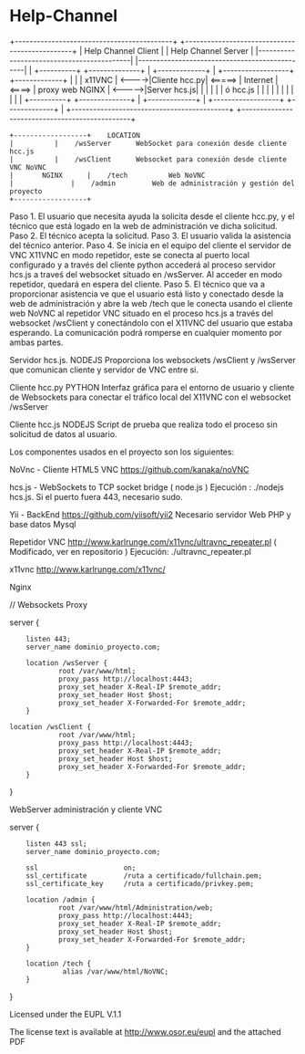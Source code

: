 # Help-Channel

 +-------------------------------------------+                      +-----------------------------------------------+
 | Help Channel Client                       |                      | Help Channel Server                           |
 |-------------------------------------------|                      |-----------------------------------------------|
 |   +----------+       +--------------+     |   +-------------+    |   +------------------+        +-------------+ |
 |   |  x11VNC  | <---->|Cliente hcc.py| <=====> |  Internet   | <====> | proxy web NGINX  | <----->|Server hcs.js| |
 |   |          |       |   ó hcc.js   |     |   |  	       |    |	|                  |        |             | |
 |   +----------+       +--------------+     |   +-------------+    |   +------------------+        +-------------+ |
 +-------------------------------------------+                      +-----------------------------------------------+


	+------------------+ 	LOCATION 
	| 		   |    /wsServer      WebSocket para conexión desde cliente hcc.js 
	| 		   |    /wsClient      Websocket para conexión desde cliente VNC NoVNC
	|       NGINX	   |    /tech  	       Web NoVNC	
	| 	           |    /admin	       Web de administración y gestión del proyecto	
	+------------------+

Paso 1. El usuario que necesita ayuda la solicita desde el cliente hcc.py, y el técnico que está logado en la web de administración ve dicha solicitud.
Paso 2. El técnico acepta la solicitud.
Paso 3. El usuario valida la asistencia del técnico anterior.
Paso 4. Se inicia en el equipo del cliente el servidor de VNC X11VNC en modo repetidor, este se conecta al puerto local configurado y a través del cliente python accederá al proceso servidor hcs.js a traveś del websocket situado en /wsServer.
Al acceder en modo repetidor, quedará en espera del cliente.
Paso 5. El técnico que va a proporcionar asistencia ve que el usuario está listo y conectado desde la web de administración y abre la web /tech que le conecta usando el cliente web NoVNC al repetidor VNC situado en el proceso hcs.js a través del websocket /wsClient y conectándolo con el X11VNC del usuario que estaba esperando. La comunicación podrá romperse en cualquier momento por ambas partes.


Servidor hcs.js. NODEJS
Proporciona los websockets /wsClient y /wsServer que comunican cliente y servidor de VNC entre si.  

Cliente hcc.py PYTHON
Interfaz gráfica para el entorno de usuario y cliente de Websockets para conectar el tráfico local del X11VNC con el websocket /wsServer 

Cliente hcc.js NODEJS
Script de prueba que realiza todo el proceso sin solicitud de datos al usuario.



Los componentes usados en el proyecto son los siguientes:

NoVnc - Cliente HTML5 VNC
https://github.com/kanaka/noVNC

hcs.js - WebSockets to TCP socket bridge ( node.js )
Ejecución : ./nodejs hcs.js. Si el puerto fuera 443, necesario sudo.

Yii - BackEnd
https://github.com/yiisoft/yii2
Necesario servidor Web PHP y base datos Mysql

Repetidor VNC
http://www.karlrunge.com/x11vnc/ultravnc_repeater.pl    ( Modificado, ver en repositorio )
Ejecución: ./ultravnc_repeater.pl

x11vnc
http://www.karlrunge.com/x11vnc/

Nginx

// Websockets Proxy

server {

        listen 443;
        server_name dominio_proyecto.com;

        location /wsServer {
                root /var/www/html;
                proxy_pass http://localhost:4443;
                proxy_set_header X-Real-IP $remote_addr;
                proxy_set_header Host $host;
                proxy_set_header X-Forwarded-For $remote_addr;
        }

	location /wsClient {
                root /var/www/html;
                proxy_pass http://localhost:4443;
                proxy_set_header X-Real-IP $remote_addr;
                proxy_set_header Host $host;
                proxy_set_header X-Forwarded-For $remote_addr;
        }

}

WebServer administración y cliente VNC

server {

        listen 443 ssl;
        server_name dominio_proyecto.com;

        ssl                     on;
        ssl_certificate         /ruta a certificado/fullchain.pem;
        ssl_certificate_key     /ruta a certificado/privkey.pem;

        location /admin {
                root /var/www/html/Administration/web;
                proxy_pass http://localhost:4443;
                proxy_set_header X-Real-IP $remote_addr;
                proxy_set_header Host $host;
                proxy_set_header X-Forwarded-For $remote_addr;
        }

        location /tech {
                 alias /var/www/html/NoVNC;
        }
}


Licensed under the EUPL V.1.1

The license text is available at http://www.osor.eu/eupl and the attached PDF
